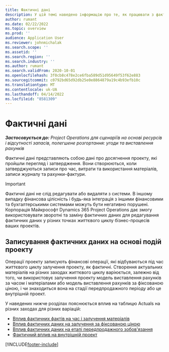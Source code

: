 ```yaml
---
title: Фактичні дані
description: У цій темі наведено інформацію про те, як працювати з фактичними даними в Microsoft Dynamics 365 Project Operations.
author: rumant
ms.date: 02/22/2022
ms.topic: overview
ms.prod: ''
audience: Application User
ms.reviewer: johnmichalak
ms.search.scope: ''
ms.assetid: ''
ms.search.region: ''
ms.search.industry: ''
ms.author: rumant
ms.search.validFrom: 2020-10-01
ms.openlocfilehash: 3f0cb8c478e2ce6fba589d51d95649f53f62e883
ms.sourcegitcommit: c0792bd65d92db25e0e8864879a19c4b93efb10c
ms.translationtype: MT
ms.contentlocale: uk-UA
ms.lasthandoff: 04/14/2022
ms.locfileid: "8581309"
---
```

# <a name="actuals"></a>Фактичні дані

_**Застосовується до:** Project Operations для сценаріїв на основі ресурсів і відсутності запасів, полегшене розгортання: угоди та виставлення рахунків_

Фактичні дані представляють собою дані про досягнення проекту, які пройшли перегляд і затвердження. Вони створюються, коли затверджуються записи про час, витрати та використання матеріалів, записи журналу та рахунки-фактури.

> [!IMPORTANT]
> Фактичні дані не слід редагувати або видаляти з системи. В іншому випадку фінансова цілісність і будь-яка інтеграція з іншими фінансовими та бухгалтерськими системами можуть бути негативно порушені. Корпорація Майкрософт Dynamics 365 Project Operations дає змогу використовувати зворотні та заміну фактичних даних для редагування фактичних даних у різних точках життєвого циклу бізнес-процесів ваших проектів.

## <a name="recording-actuals-based-on-project-events"></a>Записування фактичних даних на основі подій проекту

Операції проекту записують фінансові операції, які відбуваються під час життєвого циклу залучення проекту, як фактичні. Створення актуальних матеріалів на різних заходах життєвого циклу варіюється, залежно від того, чи використовує залучення проекту модель виставлення рахунків за часом і матеріалами або модель виставлення рахунків за фіксованою ціною, і чи знаходиться вона на стадії передпродажного періоду або це внутрішній проект.

У наведених нижче розділах пояснюється вплив на таблицю Actuals на різних заходах для різних варіацій:

- [Вплив фактичних фактів на час і залучення матеріалів](ActualsonTM.md)
- [Вплив фактичних даних на залучення за фіксованою ціною](ActualonFP.md)
- [Вплив фактичних даних на етапі передпродажного зобов'язання](ActualonPreSales.md)
- [Фактичний вплив на внутрішній проект](ActualonInternal.md)

[!INCLUDE[footer-include](../includes/footer-banner.md)]

